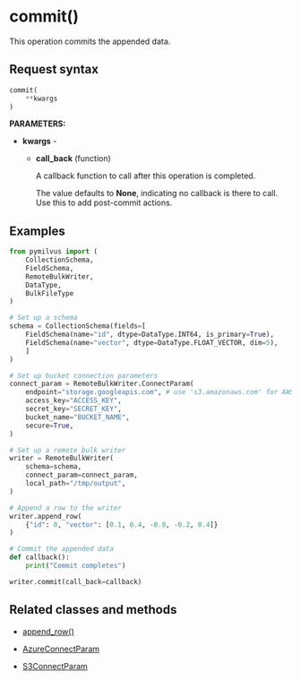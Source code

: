 

# commit()

This operation commits the appended data.

## Request syntax

```python
commit(
    **kwargs
)
```

__PARAMETERS:__

- __kwargs__ -

    - __call_back__ (function)

        A callback function to call after this operation is completed.

        The value defaults to __None__, indicating no callback is there to call. Use this to add post-commit actions.

## Examples

```python
from pymilvus import (
    CollectionSchema, 
    FieldSchema, 
    RemoteBulkWriter, 
    DataType, 
    BulkFileType
)

# Set up a schema
schema = CollectionSchema(fields=[
    FieldSchema(name="id", dtype=DataType.INT64, is_primary=True),
    FieldSchema(name="vector", dtype=DataType.FLOAT_VECTOR, dim=5),
    ]
)

# Set up bucket connection parameters
connect_param = RemoteBulkWriter.ConnectParam(
    endpoint="storage.googleapis.com", # use 's3.amazonaws.com' for AWS
    access_key="ACCESS_KEY",
    secret_key="SECRET_KEY",
    bucket_name="BUCKET_NAME",
    secure=True,
)

# Set up a remote bulk writer
writer = RemoteBulkWriter(
    schema=schema,
    connect_param=connect_param,
    local_path="/tmp/output",
)

# Append a row to the writer
writer.append_row(
    {"id": 0, "vector": [0.1, 0.4, -0.8, -0.2, 0.4]}
)

# Commit the appended data
def callback():
    print("Commit completes")

writer.commit(call_back=callback)
```

## Related classes and methods

- [append_row()](./append_row.md)

- [AzureConnectParam](./AzureConnectParam.md)

- [S3ConnectParam](./S3ConnectParam.md)

